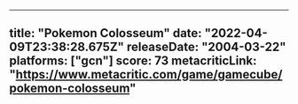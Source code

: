 
---
title: "Pokemon Colosseum"
date: "2022-04-09T23:38:28.675Z"
releaseDate: "2004-03-22"
platforms: ["gcn"]
score: 73
metacriticLink: "https://www.metacritic.com/game/gamecube/pokemon-colosseum"
---
